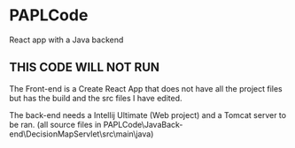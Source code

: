 # PAPLCode

React app with a Java backend

## THIS CODE WILL NOT RUN

The Front-end is a Create React App that does not have all the project files but has the build and the src files I have edited.

The back-end needs a Intellij Ultimate (Web project) and a Tomcat server to be ran. (all source files in PAPLCode\JavaBack-end\DecisionMapServlet\src\main\java)
